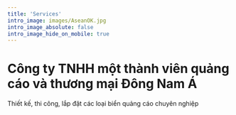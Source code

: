 ```yaml
---
title: 'Services'
intro_image: images/AseanOK.jpg
intro_image_absolute: false
intro_image_hide_on_mobile: true
---
```


# Công ty TNHH một thành viên quảng cáo và thương mại Đông Nam Á

Thiết kế, thi công, lắp đặt các loại biển quảng cáo chuyên nghiệp
